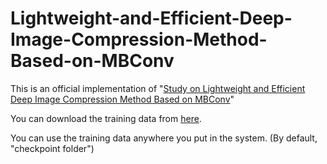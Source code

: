 # Lightweight-and-Efficient-Deep-Image-Compression-Method-Based-on-MBConv

This is an official implementation of "[Study on Lightweight and Efficient Deep Image Compression Method Based on MBConv](https://dl.acm.org/doi/abs/10.1145/3606283.3606289)"

You can download the training data from [here](https://drive.google.com/drive/folders/1he5Vfy6xxTmBefEwbisk3aCKo1oAKgtt?usp=sharing).

You can use the training data anywhere you put in the system. (By default, "checkpoint folder")
